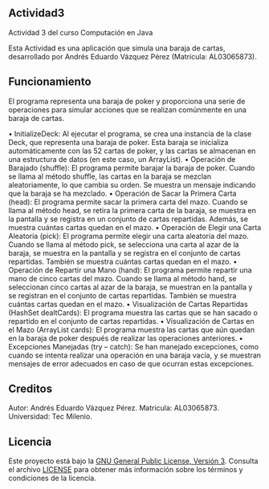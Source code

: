 ## Actividad3
Actividad 3 del curso Computación en Java

Esta Actividad es una aplicación que simula una baraja de cartas, desarrollado por Andrés Eduardo Vázquez Pérez (Matrícula: AL03065873).

## Funcionamiento

El programa representa una baraja de poker y proporciona una serie de operaciones para simular acciones que se realizan comúnmente en una baraja de cartas.

•	InitializeDeck: Al ejecutar el programa, se crea una instancia de la clase Deck, que representa una baraja de poker. Esta baraja se inicializa automáticamente con las 52 cartas de poker, y las cartas se almacenan en una estructura de datos (en este caso, un ArrayList<Card>).
•	Operación de Barajado (shuffle): El programa permite barajar la baraja de poker. Cuando se llama al método shuffle, las cartas en la baraja se mezclan aleatoriamente, lo que cambia su orden. Se muestra un mensaje indicando que la baraja se ha mezclado.
•	Operación de Sacar la Primera Carta (head): El programa permite sacar la primera carta del mazo. Cuando se llama al método head, se retira la primera carta de la baraja, se muestra en la pantalla y se registra en un conjunto de cartas repartidas. Además, se muestra cuántas cartas quedan en el mazo.
•	Operación de Elegir una Carta Aleatoria (pick): El programa permite elegir una carta aleatoria del mazo. Cuando se llama al método pick, se selecciona una carta al azar de la baraja, se muestra en la pantalla y se registra en el conjunto de cartas repartidas. También se muestra cuántas cartas quedan en el mazo.
•	Operación de Repartir una Mano (hand): El programa permite repartir una mano de cinco cartas del mazo. Cuando se llama al método hand, se seleccionan cinco cartas al azar de la baraja, se muestran en la pantalla y se registran en el conjunto de cartas repartidas. También se muestra cuántas cartas quedan en el mazo.
•	Visualización de Cartas Repartidas (HashSet<Card> dealtCards): El programa muestra las cartas que se han sacado o repartido en el conjunto de cartas repartidas.
•	Visualización de Cartas en el Mazo (ArrayList<Card> cards): El programa muestra las cartas que aún quedan en la baraja de poker después de realizar las operaciones anteriores.
•	Excepciones Manejadas (try – catch): Se han manejado excepciones, como cuando se intenta realizar una operación en una baraja vacía, y se muestran mensajes de error adecuados en caso de que ocurran estas excepciones.

## Creditos
Autor: Andrés Eduardo Vázquez Pérez.
Matricula: AL03065873.
Universidad: Tec Milenio.

## Licencia
Este proyecto está bajo la [GNU General Public License, Versión 3](LICENSE). Consulta el archivo [LICENSE](LICENSE) para obtener más información sobre los términos y condiciones de la licencia.
